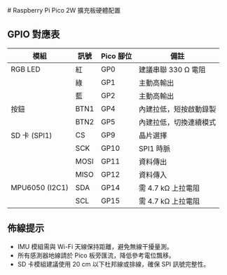 ﻿﻿# Raspberry Pi Pico 2W 擴充板硬體配置

## GPIO 對應表
| 模組 | 訊號 | Pico 腳位 | 備註 |
|------|------|-----------|------|
| RGB LED | 紅 | GP0 | 建議串聯 330 Ω 電阻 |
|         | 綠 | GP1 | 主動高輸出 |
|         | 藍 | GP2 | 主動高輸出 |
| 按鈕 | BTN1 | GP4 | 內建拉低，短按啟動錄製 |
|       | BTN2 | GP5 | 內建拉低，切換連續模式 |
| SD 卡 (SPI1) | CS | GP9 | 晶片選擇 |
|        | SCK | GP10 | SPI1 時脈 |
|        | MOSI | GP11 | 資料傳出 |
|        | MISO | GP12 | 資料傳入 |
| MPU6050 (I2C1) | SDA | GP14 | 需 4.7 kΩ 上拉電阻 |
|                 | SCL | GP15 | 需 4.7 kΩ 上拉電阻 |

## 佈線提示
- IMU 模組需與 Wi-Fi 天線保持距離，避免無線干擾量測。
- 所有感測器地線請於 Pico 板旁匯流，降低參考電位飄移。
- SD 卡模組建議使用 20 cm 以下杜邦線或排線，確保 SPI 訊號完整性。
